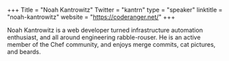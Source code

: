+++
Title = "Noah Kantrowitz"
Twitter = "kantrn"
type = "speaker"
linktitle = "noah-kantrowitz"
website = "https://coderanger.net/"
+++

Noah Kantrowitz is a web developer turned infrastructure automation enthusiast, and all around engineering rabble-rouser. He is an active member of the Chef community, and enjoys merge commits, cat pictures, and beards.
